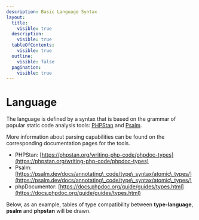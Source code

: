 ```yaml
---
description: Basic Language Syntax
layout:
  title:
    visible: true
  description:
    visible: true
  tableOfContents:
    visible: true
  outline:
    visible: false
  pagination:
    visible: true
---
```


# Language

The language is defined by a syntax that is based on the grammar of popular
static code analysis tools: [PHPStan](https://phpstan.org/) and [Psalm](https://psalm.dev/).

More information about parsing capabilities can be found on the corresponding
documentation pages for the tools.

* PHPStan: [https://phpstan.org/writing-php-code/phpdoc-types](https://phpstan.org/writing-php-code/phpdoc-types)
* Psalm: [https://psalm.dev/docs/annotating\_code/type\_syntax/atomic\_types/](https://psalm.dev/docs/annotating\_code/type\_syntax/atomic\_types/)
* phpDocumentor: [https://docs.phpdoc.org/guide/guides/types.html](https://docs.phpdoc.org/guide/guides/types.html)

Below, as an example, tables of type compatibility between **type-language**,
**psalm** and **phpstan** will be drawn.
